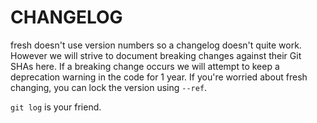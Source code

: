 # CHANGELOG

fresh doesn't use version numbers so a changelog doesn't quite work.
However we will strive to document breaking changes against their Git SHAs here.
If a breaking change occurs we will attempt to keep a deprecation warning in the code for 1 year.
If you're worried about fresh changing, you can lock the version using `--ref`.

`git log` is your friend.

